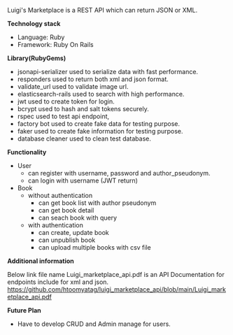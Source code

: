 Luigi's Marketplace is a REST API which can return JSON or XML.

**Technology stack**
- Language: Ruby
- Framework: Ruby On Rails

**Library(RubyGems)**
- jsonapi-serializer used to serialize data with fast performance.
- responders used to return both xml and json format.
- validate_url used to validate image url.
- elasticsearch-rails used to search with high performance.
- jwt used to create token for login.
- bcrypt used to hash and salt tokens securely. 
- rspec used to test api endpoint,
- factory bot used to create fake data for testing purpose.
- faker used to create fake information for testing purpose.
- database cleaner used to clean test database.

**Functionality**
- User
	- can register with username, password and author_pseudonym.
	- can login with username (JWT return)
- Book
  - without authentication
	  - can get book list with author pseudonym 
	  - can get book detail
	  - can seach book with query
  - with authentication
	  - can create, update book
	  - can unpublish book
	  - can upload multiple books with csv file

**Additional information**

Below link file name Luigi_marketplace_api.pdf is 
an API Documentation for endpoints include for xml and json. 
https://github.com/htoomyatag/luigi_marketplace_api/blob/main/Luigi_marketplace_api.pdf

**Future Plan**
- Have to develop CRUD and Admin manage for users.
